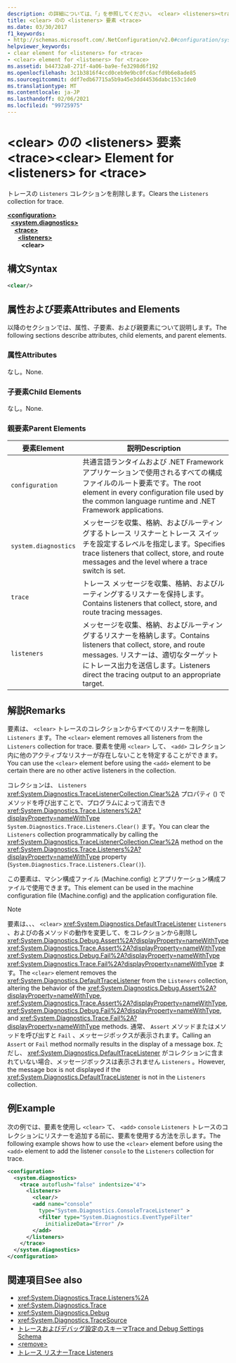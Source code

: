 ```yaml
---
description: の詳細については、「」を参照してください。 <clear> <listeners><trace>
title: <clear> のの <listeners> 要素 <trace>
ms.date: 03/30/2017
f1_keywords:
- http://schemas.microsoft.com/.NetConfiguration/v2.0#configuration/system.diagnostics/trace/listeners/clear
helpviewer_keywords:
- clear element for <listeners> for <trace>
- <clear> element for <listeners> for <trace>
ms.assetid: b44732a8-271f-4a06-ba9e-fe3298d6f192
ms.openlocfilehash: 3c1b3816f4ccd0ceb9e9bc0fc6acfd9b6e8ade85
ms.sourcegitcommit: ddf7edb67715a5b9a45e3dd44536dabc153c1de0
ms.translationtype: MT
ms.contentlocale: ja-JP
ms.lasthandoff: 02/06/2021
ms.locfileid: "99725975"
---
```

# <a name="clear-element-for-listeners-for-trace"></a><span data-ttu-id="a8097-103">\<clear> のの \<listeners> 要素 \<trace></span><span class="sxs-lookup"><span data-stu-id="a8097-103">\<clear> Element for \<listeners> for \<trace></span></span>

<span data-ttu-id="a8097-104">トレースの `Listeners` コレクションを削除します。</span><span class="sxs-lookup"><span data-stu-id="a8097-104">Clears the `Listeners` collection for trace.</span></span>  

[**\<configuration>**](../configuration-element.md)\
&nbsp;&nbsp;[**\<system.diagnostics>**](system-diagnostics-element.md)\
&nbsp;&nbsp;&nbsp;&nbsp;[**\<trace>**](trace-element.md)\
&nbsp;&nbsp;&nbsp;&nbsp;&nbsp;&nbsp;[**\<listeners>**](listeners-element-for-trace.md)\
&nbsp;&nbsp;&nbsp;&nbsp;&nbsp;&nbsp;&nbsp;&nbsp;**\<clear>**

## <a name="syntax"></a><span data-ttu-id="a8097-105">構文</span><span class="sxs-lookup"><span data-stu-id="a8097-105">Syntax</span></span>  
  
```xml  
<clear/>  
```  
  
## <a name="attributes-and-elements"></a><span data-ttu-id="a8097-106">属性および要素</span><span class="sxs-lookup"><span data-stu-id="a8097-106">Attributes and Elements</span></span>  

 <span data-ttu-id="a8097-107">以降のセクションでは、属性、子要素、および親要素について説明します。</span><span class="sxs-lookup"><span data-stu-id="a8097-107">The following sections describe attributes, child elements, and parent elements.</span></span>  
  
### <a name="attributes"></a><span data-ttu-id="a8097-108">属性</span><span class="sxs-lookup"><span data-stu-id="a8097-108">Attributes</span></span>  

 <span data-ttu-id="a8097-109">なし。</span><span class="sxs-lookup"><span data-stu-id="a8097-109">None.</span></span>  
  
### <a name="child-elements"></a><span data-ttu-id="a8097-110">子要素</span><span class="sxs-lookup"><span data-stu-id="a8097-110">Child Elements</span></span>  

 <span data-ttu-id="a8097-111">なし。</span><span class="sxs-lookup"><span data-stu-id="a8097-111">None.</span></span>  
  
### <a name="parent-elements"></a><span data-ttu-id="a8097-112">親要素</span><span class="sxs-lookup"><span data-stu-id="a8097-112">Parent Elements</span></span>  
  
|<span data-ttu-id="a8097-113">要素</span><span class="sxs-lookup"><span data-stu-id="a8097-113">Element</span></span>|<span data-ttu-id="a8097-114">説明</span><span class="sxs-lookup"><span data-stu-id="a8097-114">Description</span></span>|  
|-------------|-----------------|  
|`configuration`|<span data-ttu-id="a8097-115">共通言語ランタイムおよび .NET Framework アプリケーションで使用されるすべての構成ファイルのルート要素です。</span><span class="sxs-lookup"><span data-stu-id="a8097-115">The root element in every configuration file used by the common language runtime and .NET Framework applications.</span></span>|  
|`system.diagnostics`|<span data-ttu-id="a8097-116">メッセージを収集、格納、およびルーティングするトレース リスナーとトレース スイッチを設定するレベルを指定します。</span><span class="sxs-lookup"><span data-stu-id="a8097-116">Specifies trace listeners that collect, store, and route messages and the level where a trace switch is set.</span></span>|  
|`trace`|<span data-ttu-id="a8097-117">トレース メッセージを収集、格納、およびルーティングするリスナーを保持します。</span><span class="sxs-lookup"><span data-stu-id="a8097-117">Contains listeners that collect, store, and route tracing messages.</span></span>|  
|`listeners`|<span data-ttu-id="a8097-118">メッセージを収集、格納、およびルーティングするリスナーを格納します。</span><span class="sxs-lookup"><span data-stu-id="a8097-118">Contains listeners that collect, store, and route messages.</span></span> <span data-ttu-id="a8097-119">リスナーは、適切なターゲットにトレース出力を送信します。</span><span class="sxs-lookup"><span data-stu-id="a8097-119">Listeners direct the tracing output to an appropriate target.</span></span>|  
  
## <a name="remarks"></a><span data-ttu-id="a8097-120">解説</span><span class="sxs-lookup"><span data-stu-id="a8097-120">Remarks</span></span>  

 <span data-ttu-id="a8097-121">要素は、 `<clear>` トレースのコレクションからすべてのリスナーを削除し `Listeners` ます。</span><span class="sxs-lookup"><span data-stu-id="a8097-121">The `<clear>` element removes all listeners from the `Listeners` collection for trace.</span></span> <span data-ttu-id="a8097-122">要素を使用 `<clear>` して、 `<add>` コレクション内に他のアクティブなリスナーが存在しないことを特定することができます。</span><span class="sxs-lookup"><span data-stu-id="a8097-122">You can use the `<clear>` element before using the `<add>` element to be certain there are no other active listeners in the collection.</span></span>  
  
 <span data-ttu-id="a8097-123">コレクションは、 `Listeners` <xref:System.Diagnostics.TraceListenerCollection.Clear%2A> プロパティ () でメソッドを呼び出すことで、プログラムによって消去でき <xref:System.Diagnostics.Trace.Listeners%2A?displayProperty=nameWithType> `System.Diagnostics.Trace.Listeners.Clear()` ます。</span><span class="sxs-lookup"><span data-stu-id="a8097-123">You can clear the `Listeners` collection programmatically by calling the <xref:System.Diagnostics.TraceListenerCollection.Clear%2A> method on the <xref:System.Diagnostics.Trace.Listeners%2A?displayProperty=nameWithType> property (`System.Diagnostics.Trace.Listeners.Clear()`).</span></span>  
  
 <span data-ttu-id="a8097-124">この要素は、マシン構成ファイル (Machine.config) とアプリケーション構成ファイルで使用できます。</span><span class="sxs-lookup"><span data-stu-id="a8097-124">This element can be used in the machine configuration file (Machine.config) and the application configuration file.</span></span>  
  
> [!NOTE]
> <span data-ttu-id="a8097-125">要素は、、、 `<clear>` <xref:System.Diagnostics.DefaultTraceListener> `Listeners` 、およびの各メソッドの動作を変更して、をコレクションから削除し <xref:System.Diagnostics.Debug.Assert%2A?displayProperty=nameWithType> <xref:System.Diagnostics.Trace.Assert%2A?displayProperty=nameWithType> <xref:System.Diagnostics.Debug.Fail%2A?displayProperty=nameWithType> <xref:System.Diagnostics.Trace.Fail%2A?displayProperty=nameWithType> ます。</span><span class="sxs-lookup"><span data-stu-id="a8097-125">The `<clear>` element removes the <xref:System.Diagnostics.DefaultTraceListener> from the `Listeners` collection, altering the behavior of the <xref:System.Diagnostics.Debug.Assert%2A?displayProperty=nameWithType>, <xref:System.Diagnostics.Trace.Assert%2A?displayProperty=nameWithType>, <xref:System.Diagnostics.Debug.Fail%2A?displayProperty=nameWithType>, and <xref:System.Diagnostics.Trace.Fail%2A?displayProperty=nameWithType> methods.</span></span> <span data-ttu-id="a8097-126">通常、 `Assert` メソッドまたはメソッドを呼び出すと `Fail` 、メッセージボックスが表示されます。</span><span class="sxs-lookup"><span data-stu-id="a8097-126">Calling an `Assert` or `Fail` method normally results in the display of a message box.</span></span> <span data-ttu-id="a8097-127">ただし、 <xref:System.Diagnostics.DefaultTraceListener> がコレクションに含まれていない場合、メッセージボックスは表示されません `Listeners` 。</span><span class="sxs-lookup"><span data-stu-id="a8097-127">However, the message box is not displayed if the <xref:System.Diagnostics.DefaultTraceListener> is not in the `Listeners` collection.</span></span>  
  
## <a name="example"></a><span data-ttu-id="a8097-128">例</span><span class="sxs-lookup"><span data-stu-id="a8097-128">Example</span></span>  

 <span data-ttu-id="a8097-129">次の例では、要素を使用し `<clear>` て、 `<add>` `console` `Listeners` トレースのコレクションにリスナーを追加する前に、要素を使用する方法を示します。</span><span class="sxs-lookup"><span data-stu-id="a8097-129">The following example shows how to use the `<clear>` element before using the `<add>` element to add the listener `console` to the `Listeners` collection for trace.</span></span>  
  
```xml  
<configuration>  
  <system.diagnostics>  
    <trace autoflush="false" indentsize="4">  
      <listeners>  
        <clear/>  
        <add name="console"
          type="System.Diagnostics.ConsoleTraceListener" >  
          <filter type="System.Diagnostics.EventTypeFilter"
            initializeData="Error" />  
        </add>  
      </listeners>  
    </trace>  
  </system.diagnostics>  
</configuration>
```  
  
## <a name="see-also"></a><span data-ttu-id="a8097-130">関連項目</span><span class="sxs-lookup"><span data-stu-id="a8097-130">See also</span></span>

- <xref:System.Diagnostics.Trace.Listeners%2A>
- <xref:System.Diagnostics.Trace>
- <xref:System.Diagnostics.Debug>
- <xref:System.Diagnostics.TraceSource>
- [<span data-ttu-id="a8097-131">トレースおよびデバッグ設定のスキーマ</span><span class="sxs-lookup"><span data-stu-id="a8097-131">Trace and Debug Settings Schema</span></span>](index.md)
- [\<remove>](remove-element-for-listeners-for-trace.md)
- [<span data-ttu-id="a8097-132">トレース リスナー</span><span class="sxs-lookup"><span data-stu-id="a8097-132">Trace Listeners</span></span>](../../../debug-trace-profile/trace-listeners.md)
